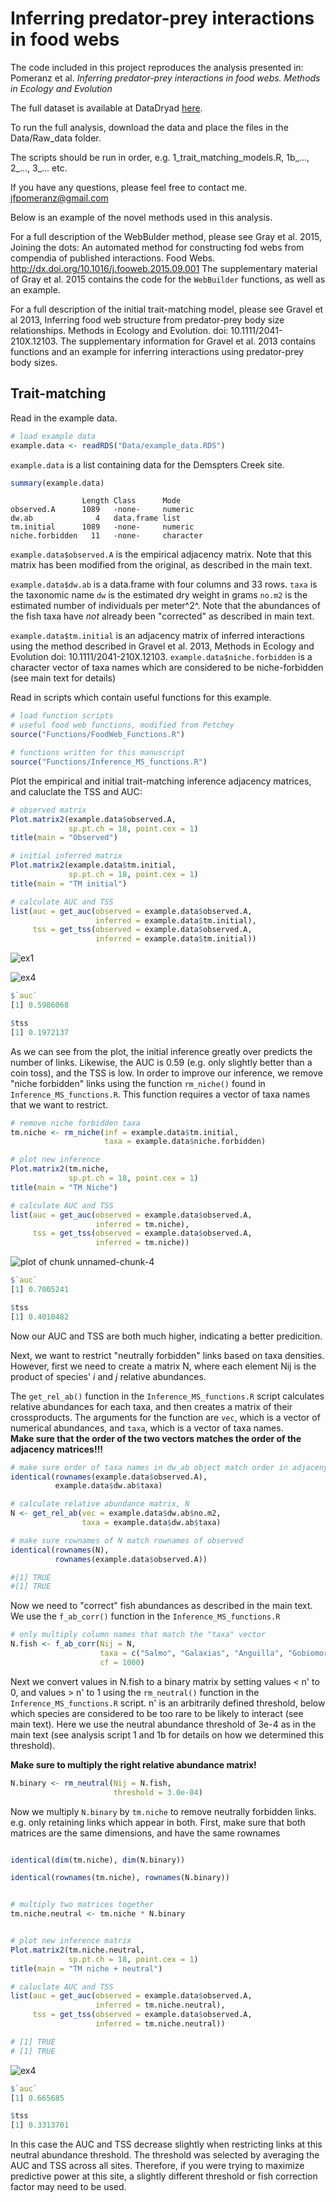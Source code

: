 # Inferring predator-prey interactions in food webs

The code included in this project reproduces the analysis presented in: Pomeranz et al. _Inferring predator-prey interactions in food webs. Methods in Ecology and Evolution_

The full dataset is available at DataDryad [here](https://datadryad.org/resource/doi:10.5061/dryad.k59m37f). 

To run the full analysis, download the data and place the files in the Data/Raw_data folder. 

The scripts should be run in order, e.g. 1_trait_matching_models.R, 1b_..., 2_..., 3_... etc. 

If you have any questions, please feel free to contact me. 
jfpomeranz@gmail.com

Below is an example of the novel methods used in this analysis. 

For a full description of the WebBulder method, please see Gray et al. 2015, Joining the dots: An automated method for constructing fod webs from compendia of published interactions. Food Webs. http://dx.doi.org/10.1016/j.fooweb.2015.09.001 
The supplementary material of Gray et al. 2015 contains the code for the `WebBuilder` functions, as well as an example. 

For a full description of the initial trait-matching model, please see Gravel et al 2013, Inferring food web structure from predator-prey body size relationships. Methods in Ecology and Evolution. doi: 10.1111/2041-210X.12103. 
The supplementary information for Gravel et al. 2013 contains functions and an example for inferring interactions using predator-prey body sizes. 

## Trait-matching

Read in the example data.

```r
# load example data
example.data <- readRDS("Data/example_data.RDS")
```

`example.data` is a list containing data for the Demspters Creek site. 

```r
summary(example.data)
```

```
                Length Class      Mode     
observed.A      1089   -none-     numeric  
dw.ab              4   data.frame list     
tm.initial      1089   -none-     numeric  
niche.forbidden   11   -none-     character
```

`example.data$observed.A` is the empirical adjacency matrix. Note that this matrix has been modified from the original, as described in the main text. 

`example.data$dw.ab` is a data.frame with four columns and 33 rows. 
`taxa` is the taxonomic name
`dw` is the estimated dry weight in grams
`no.m2` is the estimated number of individuals per meter^2^. Note that the abundances of the fish taxa have _not_ already been "corrected" as described in main text. 

`example.data$tm.initial` is an adjacency matrix of inferred interactions using the method described in Gravel et al. 2013, Methods in Ecology and Evolution doi: 10.1111/2041-210X.12103. 
`example.data$niche.forbidden` is a character vector of taxa names which are considered to be niche-forbidden (see main text for details) 

Read in scripts which contain useful functions for this example.

```r
# load function scripts
# useful food web functions, modified from Petchey
source("Functions/FoodWeb_Functions.R")

# functions written for this manuscript
source("Functions/Inference_MS_functions.R")
```

Plot the empirical and initial trait-matching inference adjacency matrices, and caluclate the TSS and AUC:
```r
# observed matrix
Plot.matrix2(example.data$observed.A,
             sp.pt.ch = 18, point.cex = 1)
title(main = "Observed")

# initial inferred matrix
Plot.matrix2(example.data$tm.initial,
             sp.pt.ch = 18, point.cex = 1)
title(main = "TM initial")

# calculate AUC and TSS
list(auc = get_auc(observed = example.data$observed.A,
                   inferred = example.data$tm.initial),
     tss = get_tss(observed = example.data$observed.A,
                   inferred = example.data$tm.initial))

```
![ex1](Results/Example_figs/ex1.png)

![ex4](Results/Example_figs/ex2.png)

```r
$`auc`
[1] 0.5986068

$tss
[1] 0.1972137
```

As we can see from the plot, the initial inference greatly over predicts the number of links. Likewise, the AUC is 0.59 (e.g. only slightly better than a coin toss), and the TSS is low. In order to improve our inference, we remove "niche forbidden" links using the function `rm_niche()` found in `Inference_MS_functions.R`. This function requires a vector of taxa names that we want to restrict.

```r
# remove niche forbidden taxa
tm.niche <- rm_niche(inf = example.data$tm.initial,
                     taxa = example.data$niche.forbidden)

# plot new inference
Plot.matrix2(tm.niche,
             sp.pt.ch = 18, point.cex = 1)
title(main = "TM Niche")

# calculate AUC and TSS
list(auc = get_auc(observed = example.data$observed.A,
                   inferred = tm.niche),
     tss = get_tss(observed = example.data$observed.A,
                   inferred = tm.niche))
```
![plot of chunk unnamed-chunk-4](Results/Example_figs/ex3.png)

```r
$`auc`
[1] 0.7005241

$tss
[1] 0.4010482
```

Now our AUC and TSS are both much higher, indicating a better predicition. 

Next, we want to restrict "neutrally forbidden" links based on taxa densities. However, first we need to create a matrix N, where each element Nij is the product of species' _i_ and _j_ relative abundances. 

The `get_rel_ab()` function in the `Inference_MS_functions.R` script calculates relative abundances for each taxa, and then creates a matrix of their crossproducts. The arguments for the function are `vec`, which is a vector of numerical abundances, and `taxa`, which is a vector of taxa names.  
__Make sure that the order of the two vectors matches the order of the adjacency matrices!!!__  

```r
# make sure order of taxa names in dw_ab object match order in adjaceny matrix
identical(rownames(example.data$observed.A),
          example.data$dw.ab$taxa)

# calculate relative abundance matrix, N
N <- get_rel_ab(vec = example.data$dw.ab$no.m2,
                taxa = example.data$dw.ab$taxa)

# make sure rownames of N match rownames of observed
identical(rownames(N),
          rownames(example.data$observed.A))
```

```r
#[1] TRUE
#[1] TRUE
```

Now we need to "correct" fish abundances as described in the main text. We use the `f_ab_corr()` function in the `Inference_MS_functions.R`

```r
# only multiply column names that match the "taxa" vector
N.fish <- f_ab_corr(Nij = N,
                    taxa = c("Salmo", "Galaxias", "Anguilla", "Gobiomorphus"),
                    cf = 1000)
```

Next we convert values in N.fish to a binary matrix by setting values < n' to 0, and values > n' to 1 using the `rm_neutral()` function in the `Inference_MS_functions.R` script. n' is an arbitrarily defined threshold, below which species are considered to be too rare to be likely to interact (see main text). Here we use the neutral abundance threshold of 3e-4 as in the main text (see analysis script 1 and 1b for details on how we determined this threshold). 

__Make sure to multiply the right relative abundance matrix!__

```r
N.binary <- rm_neutral(Nij = N.fish,
                       threshold = 3.0e-04)
```

Now we multiply `N.binary` by `tm.niche` to remove neutrally forbidden links. e.g. only retaining links which appear in both. First, make sure that both matrices are the same dimensions, and have the same rownames

```r

identical(dim(tm.niche), dim(N.binary))

identical(rownames(tm.niche), rownames(N.binary))


# multiply two matrices together
tm.niche.neutral <- tm.niche * N.binary


# plot new inference matrix
Plot.matrix2(tm.niche.neutral,
             sp.pt.ch = 18, point.cex = 1)
title(main = "TM niche + neutral")

# caluclate AUC and TSS
list(auc = get_auc(observed = example.data$observed.A,
                   inferred = tm.niche.neutral),
     tss = get_tss(observed = example.data$observed.A,
                   inferred = tm.niche.neutral))
```

```r
# [1] TRUE
# [1] TRUE
```
![ex4](Results/Example_figs/ex4.png)

```r
$`auc`
[1] 0.665685

$tss
[1] 0.3313701
```

In this case the AUC and TSS decrease slightly when restricting links at this neutral abundance threshold. The threshold was selected by averaging the AUC and TSS across all sites. Therefore, if you were trying to maximize predictive power at this site, a slightly different threshold or fish correction factor may need to be used. 
